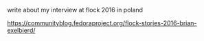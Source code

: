 write about my interview at flock 2016 in poland 

https://communityblog.fedoraproject.org/flock-stories-2016-brian-exelbierd/
